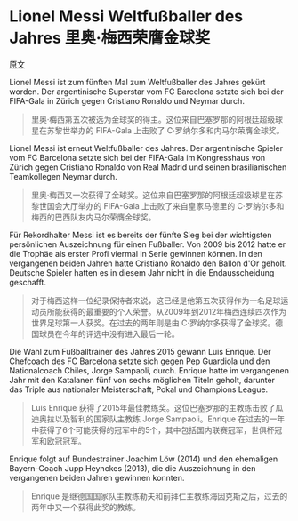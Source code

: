 # Lionel Messi Weltfußballer des Jahres 里奥·梅西荣膺金球奖
[原文](https://www.tagesschau.de/eilmeldung/eilmeldung-571.html)

Lionel Messi ist zum fünften Mal zum Weltfußballer des Jahres gekürt worden. Der argentinische Superstar vom FC Barcelona setzte sich bei der FIFA-Gala in Zürich gegen Cristiano Ronaldo und Neymar durch.

> 里奥·梅西第五次被选为金球奖的得主。这位来自巴塞罗那的阿根廷超级球星在苏黎世举办的 FIFA-Gala 上击败了 C·罗纳尔多和内马尔荣膺金球奖。

Lionel Messi ist erneut Weltfußballer des Jahres. Der argentinische Spieler vom FC Barcelona setzte sich bei der FIFA-Gala im Kongresshaus von Zürich gegen Cristiano Ronaldo von Real Madrid und seinen brasilianischen Teamkollegen Neymar durch.

> 里奥·梅西又一次获得了金球奖。这位来自巴塞罗那的阿根廷超级球星在苏黎世国会大厅举办的 FIFA-Gala 上击败了来自皇家马德里的 C·罗纳尔多和梅西的巴西队友内马尔荣膺金球奖。

Für Rekordhalter Messi ist es bereits der fünfte Sieg bei der wichtigsten persönlichen Auszeichnung für einen Fußballer. Von 2009 bis 2012 hatte er die Trophäe als erster Profi viermal in Serie gewinnen können. In den vergangenen beiden Jahren hatte Cristiano Ronaldo den Ballon d'Or geholt. Deutsche Spieler hatten es in diesem Jahr nicht in die Endausscheidung geschafft.

> 对于梅西这样一位纪录保持者来说，这已经是他第五次获得作为一名足球运动员所能获得的最重要的个人荣誉。从2009年到2012年梅西连续四次作为世界足球第一人获奖。在过去的两年则是由 C·罗纳尔多获得了金球奖。德国球员在今年的评选中没有进入最后一轮。

Die Wahl zum Fußballtrainer des Jahres 2015 gewann Luis Enrique. Der Chefcoach des FC Barcelona setzte sich gegen Pep Guardiola und den Nationalcoach Chiles, Jorge Sampaoli, durch. Enrique hatte im vergangenen Jahr mit den Katalanen fünf von sechs möglichen Titeln geholt, darunter das Triple aus nationaler Meisterschaft, Pokal und Champions League.

> Luis Enrique 获得了2015年最佳教练奖。这位巴塞罗那的主教练击败了瓜迪奥拉以及智利的国家队主教练 Jorge Sampaoli。Enrique 在过去的一年中获得了6个可能获得的冠军中的5个，其中包括国内联赛冠军，世俱杯冠军和欧冠冠军。

Enrique folgt auf Bundestrainer Joachim Löw (2014) und den ehemaligen Bayern-Coach Jupp Heynckes (2013), die die Auszeichnung in den vergangenen beiden Jahren gewinnen konnten.

> Enrique 是继德国国家队主教练勒夫和前拜仁主教练海因克斯之后，过去的两年中又一个获得此奖的教练。
